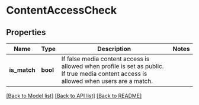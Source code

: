 # ContentAccessCheck

## Properties

Name | Type | Description | Notes
------------ | ------------- | ------------- | -------------
**is_match** | **bool** | If false media content access is allowed when profile is set as public. If true media content access is allowed when users are a match. | 

[[Back to Model list]](../README.md#documentation-for-models) [[Back to API list]](../README.md#documentation-for-api-endpoints) [[Back to README]](../README.md)


